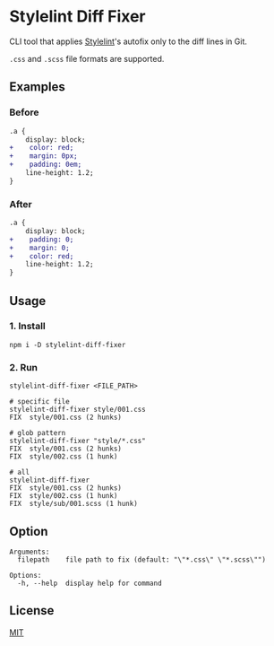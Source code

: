 # Stylelint Diff Fixer

CLI tool that applies [Stylelint](https://github.com/stylelint/stylelint)'s autofix only to the diff lines in Git.

`.css` and `.scss` file formats are supported.

## Examples

### Before

```diff
.a {
    display: block;
+    color: red;
+    margin: 0px;
+    padding: 0em;
    line-height: 1.2;
}
```

### After

```diff
.a {
    display: block;
+    padding: 0;
+    margin: 0;
+    color: red;
    line-height: 1.2;
}
```

## Usage

### 1. Install

```shell
npm i -D stylelint-diff-fixer
```

### 2. Run

```shell
stylelint-diff-fixer <FILE_PATH>
```

```shell
# specific file
stylelint-diff-fixer style/001.css
FIX  style/001.css (2 hunks)

# glob pattern
stylelint-diff-fixer "style/*.css"
FIX  style/001.css (2 hunks)
FIX  style/002.css (1 hunk)

# all
stylelint-diff-fixer
FIX  style/001.css (2 hunks)
FIX  style/002.css (1 hunk)
FIX  style/sub/001.scss (1 hunk)
```

## Option

```
Arguments:
  filepath    file path to fix (default: "\"*.css\" \"*.scss\"")

Options:
  -h, --help  display help for command
```

## License

[MIT](https://github.com/ohayoupoteto/stylelint-diff-fixer/blob/main/LICENSE)